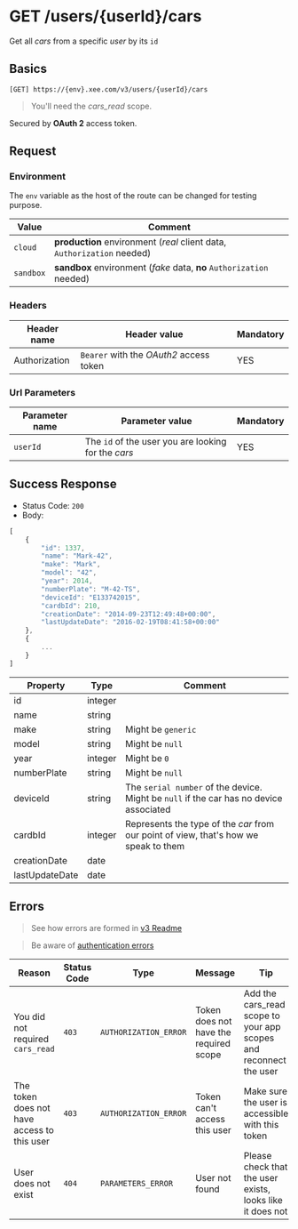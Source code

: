 # GET /users/{userId}/cars

Get all *cars* from a specific *user* by its `id`

## Basics

`[GET] https://{env}.xee.com/v3/users/{userId}/cars`

> You'll need the *cars_read* scope.

Secured by **OAuth 2** access token.

## Request

### Environment

The `env` variable as the host of the route can be changed for testing purpose.

|Value|Comment|
|---|---|
|`cloud`|**production** environment (*real* client data, `Authorization` needed)|
|`sandbox`|**sandbox** environment (*fake* data, **no** `Authorization` needed)|

### Headers

|Header name|Header value|Mandatory|
|---|---|---|
|Authorization|`Bearer` with the *OAuth2* access token|YES|

### Url Parameters

|Parameter name|Parameter value|Mandatory|
|---|---|---|
|`userId`|The `id` of the user you are looking for the *cars*|YES|

## Success Response

- Status Code: `200`
- Body:

```javascript 
[
	{
	    "id": 1337,
	    "name": "Mark-42",
	    "make": "Mark",
	    "model": "42",
	    "year": 2014,
	    "numberPlate": "M-42-TS",
	    "deviceId": "E133742015",
	    "cardbId": 210,
	    "creationDate": "2014-09-23T12:49:48+00:00",
		"lastUpdateDate": "2016-02-19T08:41:58+00:00"
	},
	{
	 	...
	}
]
```

|Property|Type|Comment|
|---|---|---|
|id|integer||
|name|string||
|make|string|Might be `generic`|
|model|string|Might be `null`|
|year|integer|Might be `0`|
|numberPlate|string|Might be `null`|
|deviceId|string|The `serial number` of the device. Might be `null` if the car has no device associated|
|cardbId|integer|Represents the type of the *car* from our point of view, that's how we speak to them|
|creationDate|date||
|lastUpdateDate|date||

## Errors

> See how errors are formed in [v3 Readme](../README.md)

> Be aware of [authentication errors](../auth/README.md)

|Reason|Status Code|Type|Message|Tip|
|---|---|---|---|---|
|You did not required `cars_read`|`403`|`AUTHORIZATION_ERROR`|Token does not have the required scope|Add the cars_read scope to your app scopes and reconnect the user|
|The token does not have access to this user|`403`|`AUTHORIZATION_ERROR`|Token can't access this user|Make sure the user is accessible with this token|
|User does not exist|`404`|`PARAMETERS_ERROR`|User not found|Please check that the user exists, looks like it does not|